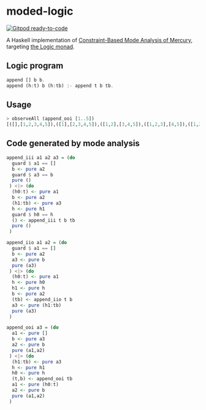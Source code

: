 # moded-logic

[![Gitpod ready-to-code](https://img.shields.io/badge/Gitpod-ready--to--code-blue?logo=gitpod)](https://gitpod.io/#https://github.com/davidar/moded-logic)

A Haskell implementation of [Constraint-Based Mode Analysis of Mercury](https://lara.epfl.ch/w/_media/cc09:modeanalysisoverton.pdf), targeting [the Logic monad](https://hackage.haskell.org/package/logict).

## Logic program

```hs
append [] b b.
append (h:t) b (h:tb) :- append t b tb.
```

## Usage

```hs
> observeAll (append_ooi [1..5])
[([],[1,2,3,4,5]),([1],[2,3,4,5]),([1,2],[3,4,5]),([1,2,3],[4,5]),([1,2,3,4],[5]),([1,2,3,4,5],[])]
```

## Code generated by mode analysis

```hs
append_iii a1 a2 a3 = (do
  guard $ a1 == []
  b <- pure a2
  guard $ a3 == b
  pure ()
 ) <|> (do
  (h0:t) <- pure a1
  b <- pure a2
  (h1:tb) <- pure a3
  h <- pure h1
  guard $ h0 == h
  () <- append_iii t b tb
  pure ()
 )

append_iio a1 a2 = (do
  guard $ a1 == []
  b <- pure a2
  a3 <- pure b
  pure (a3)
 ) <|> (do
  (h0:t) <- pure a1
  h <- pure h0
  h1 <- pure h
  b <- pure a2
  (tb) <- append_iio t b
  a3 <- pure (h1:tb)
  pure (a3)
 )

append_ooi a3 = (do
  a1 <- pure []
  b <- pure a3
  a2 <- pure b
  pure (a1,a2)
 ) <|> (do
  (h1:tb) <- pure a3
  h <- pure h1
  h0 <- pure h
  (t,b) <- append_ooi tb
  a1 <- pure (h0:t)
  a2 <- pure b
  pure (a1,a2)
 )
```
